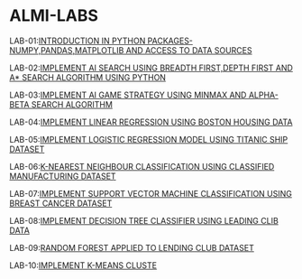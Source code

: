 # ALMI-LABS
LAB-01:[INTRODUCTION IN PYTHON PACKAGES-NUMPY,PANDAS,MATPLOTLIB AND ACCESS TO DATA SOURCES](https://github.com/suresh410-ai/ALMI-LABS/blob/main/lab01.ipynb)

LAB-02:[IMPLEMENT AI SEARCH USING BREADTH FIRST,DEPTH FIRST AND A* SEARCH ALGORITHM USING PYTHON](https://github.com/suresh410-ai/ALMI-LABS/blob/main/lab02.ipynb)

LAB-03:[IMPLEMENT AI GAME STRATEGY USING MINMAX AND ALPHA-BETA SEARCH ALGORITHM](https://github.com/suresh410-ai/ALMI-LABS/blob/main/AIML_LAB_03.ipynb)

LAB-04:[IMPLEMENT LINEAR REGRESSION USING BOSTON HOUSING DATA](https://github.com/suresh410-ai/ALMI-LABS/blob/main/Lab-04.ipynb)

LAB-05:[IMPLEMENT LOGISTIC REGRESSION MODEL USING TITANIC SHIP DATASET](https://github.com/suresh410-ai/ALMI-LABS/blob/main/LAb.05.ipynb)

LAB-06:[K-NEAREST NEIGHBOUR CLASSIFICATION USING CLASSIFIED MANUFACTURING DATASET](https://github.com/suresh410-ai/ALMI-LABS/blob/main/Lab-06.ipynb)

LAB-07:[IMPLEMENT SUPPORT VECTOR MACHINE CLASSIFICATION USING BREAST CANCER DATASET](https://github.com/suresh410-ai/ALMI-LABS/blob/main/AIML_LAB_07.ipynb)

LAB-08:[IMPLEMENT DECISION TREE CLASSIFIER USING LEADING CLIB DATA](https://github.com/suresh410-ai/ALMI-LABS/blob/main/AIML_LAB_08.ipynb)

LAB-09:[RANDOM FOREST APPLIED TO LENDING CLUB DATASET](https://github.com/suresh410-ai/ALMI-LABS/blob/main/Lab09-RF_Classification.ipynb)

LAB-10:[IMPLEMENT K-MEANS CLUSTE](https://github.com/suresh410-ai/ALMI-LABS/blob/main/Lab10-KMeans.ipynb)

